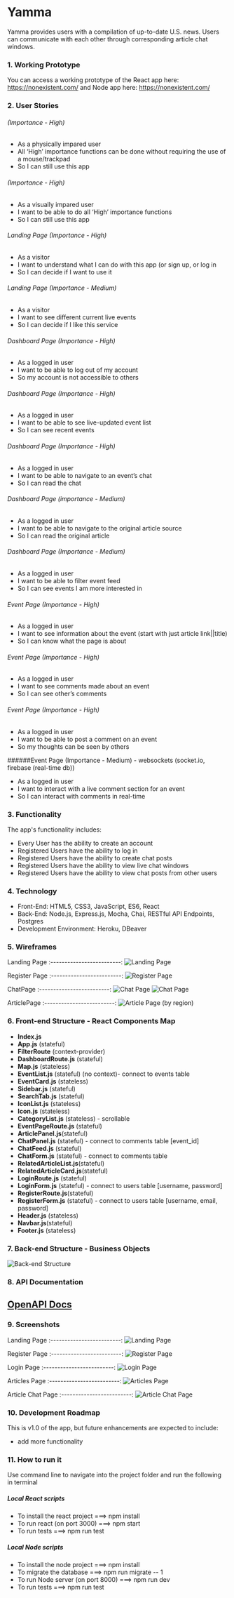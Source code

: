 # Yamma
Yamma provides users with a compilation of up-to-date U.S. news. Users can communicate with each other through corresponding article chat windows.

### 1. Working Prototype

You can access a working prototype of the React app here: https://nonexistent.com/ and Node app here: https://nonexistent.com/

### 2. User Stories


###### (Importance - High)
* As a physically impared user
* All ‘High’ importance functions can be done without requiring the use of a mouse/trackpad
* So I can still use this app

###### (Importance - High)
* As a visually impared user
* I want to be able to do all ‘High’ importance functions
* So I can still use this app

###### Landing Page (Importance - High)
* As a visitor
* I want to understand what I can do with this app (or sign up, or log in
* So I can decide if I want to use it

###### Landing Page (Importance - Medium)
* As a visitor
* I want to see different current live events
* So I can decide if I like this service

###### Dashboard Page (Importance - High)
* As a logged in user
* I want to be able to log out of my account
* So my account is not accessible to others

###### Dashboard Page (Importance - High)
* As a logged in user
* I want to be able to see live-updated event list
* So I can see recent events

###### Dashboard Page (Importance - High)
* As a logged in user
* I want to be able to navigate to an event’s chat
* So I can read the chat

###### Dashboard Page (importance - Medium)
* As a logged in user
* I want to be able to navigate to the original article source 
* So I can read the original article

###### Dashboard Page (Importance - Medium)
* As a logged in user
* I want to be able to filter event feed
* So I can see events I am more interested in

###### Event Page (Importance - High)
* As a logged in user
* I want to see information about the event (start with just article link||title)
* So I can know what the page is about

###### Event Page (Importance - High)
* As a logged in user
* I want to see comments made about an event
* So I can see other’s comments

###### Event Page (Importance - High)
* As a logged in user
* I want to be able to post a comment on an event
* So my thoughts can be seen by others

######Event Page (Importance - Medium) - websockets (socket.io, firebase (real-time db))
* As a logged in user
* I want to interact with a live comment section for an event
* So I can interact with comments in real-time


### 3. Functionality

The app's functionality includes:

* Every User has the ability to create an account
* Registered Users have the ability to log in
* Registered Users have the ability to create chat posts
* Registered Users have the ability to view live chat windows
* Registered Users have the ability to view chat posts from other users

### 4. Technology

- Front-End: HTML5, CSS3, JavaScript, ES6, React
- Back-End: Node.js, Express.js, Mocha, Chai, RESTful API Endpoints, Postgres
- Development Environment: Heroku, DBeaver

### 5. Wireframes

Landing Page
:-------------------------:
![Landing Page](./github-images/wireframes/yamma-landing-wireframe.png)

Register Page
:-------------------------:
![Register Page](./github-images/wireframes/yamma-sign-up-wireframe.png)

ChatPage
:-------------------------:
![Chat Page](./github-images/wireframes/yamma-chat-2-wireframe.png)
![Chat Page](./github-images/wireframes/yamma-chat-wireframe.png)

ArticlePage
:-------------------------:
![Article Page (by region)](./github-images/wireframes/yamma-article-by-region-wireframe.png)

### 6. Front-end Structure - React Components Map
* __Index.js__ 
* __App.js__ (stateful)
* __FilterRoute__ (context-provider)
* __DashboardRoute.js__ (stateful)
* __Map.js__ (stateless)
* __EventList.js__ (stateful) (no context)- connect to events table
* __EventCard.js__ (stateless)
* __Sidebar.js__ (stateful)
* __SearchTab.js__ (stateful)
* __IconList.js__ (stateless)
* __Icon.js__ (stateless)
* __CategoryList.js__ (stateless) - scrollable
* __EventPageRoute.js__ (stateful) 
* __ArticlePanel.js__(stateful)
* __ChatPanel.js__ (stateful) - connect to comments table [event_id]
* __ChatFeed.js__ (stateful)
* __ChatForm.js__ (stateful) - connect to comments table
* __RelatedArticleList.js__(stateful)
* __RelatedArticleCard.js__(stateful)
* __LoginRoute.js__ (stateful)
* __LoginForm.js__ (stateful) - connect to users table [username, password]
* __RegisterRoute.js__(stateful) 
* __RegisterForm.js__ (stateful) - connect to users table [username, email, password]
* __Header.js__ (stateless)
* __Navbar.js__(stateful)
* __Footer.js__ (stateless)


### 7. Back-end Structure - Business Objects
![Back-end Structure](./github-images/screenshots/yamma-backend-structure.png)
### 8. API Documentation
## [OpenAPI Docs](https://app.swaggerhub.com/apis/s-poveda/Yamma-API/1.0.0)
### 9. Screenshots

Landing Page
:-------------------------:
![Landing Page](./github-images/screenshots/yamma-screenshot.png)

Register Page
:-------------------------:
![Register Page](./github-images/screenshots/yamma-register-page-screenshot.png)

Login Page
:-------------------------:
![Login Page](./github-images/screenshots/yamma-login-page-screenshot.png)

Articles Page
:-------------------------:
![Articles Page](./github-images/screenshots/yamma-articles-page-screenshot.png)

Article Chat Page
:-------------------------:
![Article Chat Page](./github-images/screenshots/yamma-article-chat-page-screenshot.png)

### 10. Development Roadmap

This is v1.0 of the app, but future enhancements are expected to include:

- add more functionality

### 11. How to run it

Use command line to navigate into the project folder and run the following in terminal

##### Local React scripts

- To install the react project ===> npm install
- To run react (on port 3000) ===> npm start
- To run tests ===> npm run test

##### Local Node scripts

- To install the node project ===> npm install
- To migrate the database ===> npm run migrate -- 1
- To run Node server (on port 8000) ===> npm run dev
- To run tests ===> npm run test
